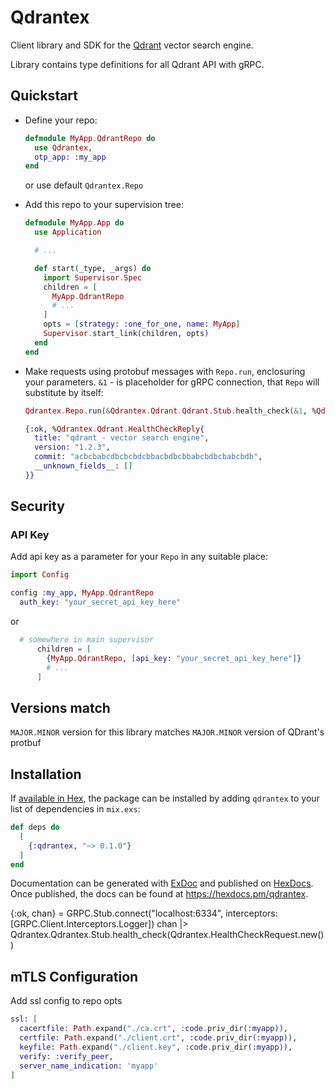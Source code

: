 # Qdrantex

Client library and SDK for the [Qdrant](https://github.com/qdrant/qdrant) vector search engine.

Library contains type definitions for all Qdrant API with gRPC.

## Quickstart

* Define your repo:

  ```elixir
  defmodule MyApp.QdrantRepo do
    use Qdrantex,
    otp_app: :my_app
  end
  ```

  or use default `Qdrantex.Repo`

* Add this repo to your supervision tree:

  ```elixir
  defmodule MyApp.App do
    use Application

    # ...

    def start(_type, _args) do
      import Supervisor.Spec
      children = [
        MyApp.QdrantRepo
        # ...
      ]
      opts = [strategy: :one_for_one, name: MyApp]
      Supervisor.start_link(children, opts)
    end
  end
  ```

* Make requests using protobuf messages with `Repo.run`, enclosuring your parameters. 
  `&1` - is placeholder for gRPC connection, that `Repo` will substitute by itself:

  ```elixir
  Qdrantex.Repo.run(&Qdrantex.Qdrant.Qdrant.Stub.health_check(&1, %Qdrantex.Qdrant.HealthCheckRequest{}))
  
  {:ok, %Qdrantex.Qdrant.HealthCheckReply{
    title: "qdrant - vector search engine",
    version: "1.2.3",
    commit: "acbcbabcdbcbcbdcbbacbdbcbbabcbdbcbabcbdb",
    __unknown_fields__: []
  }}
  ```

## Security

### API Key

Add api key as a parameter for your `Repo` in any suitable place:

```elixir
import Config

config :my_app, MyApp.QdrantRepo
  auth_key: "your_secret_api_key_here"
```

or 

```elixir
  # somewhere in main supervisor
      children = [
        {MyApp.QdrantRepo, [api_key: "your_secret_api_key_here"]}
        # ...
      ]
```

## Versions match

`MAJOR.MINOR` version for this library matches `MAJOR.MINOR` version of QDrant's protbuf

## Installation

If [available in Hex](https://hex.pm/docs/publish), the package can be installed
by adding `qdrantex` to your list of dependencies in `mix.exs`:

```elixir
def deps do
  [
    {:qdrantex, "~> 0.1.0"}
  ]
end
```

Documentation can be generated with [ExDoc](https://github.com/elixir-lang/ex_doc)
and published on [HexDocs](https://hexdocs.pm). Once published, the docs can
be found at <https://hexdocs.pm/qdrantex>.



{:ok, chan} = GRPC.Stub.connect("localhost:6334", interceptors: [GRPC.Client.Interceptors.Logger])
chan |> Qdrantex.Qdrantex.Stub.health_check(Qdrantex.HealthCheckRequest.new())


## mTLS Configuration

Add ssl config to repo opts

```elixir
ssl: [
  cacertfile: Path.expand("./ca.crt", :code.priv_dir(:myapp)), 
  certfile: Path.expand("./client.crt", :code.priv_dir(:myapp)), 
  keyfile: Path.expand("./client.key", :code.priv_dir(:myapp)),
  verify: :verify_peer,
  server_name_indication: 'myapp'
]
```
